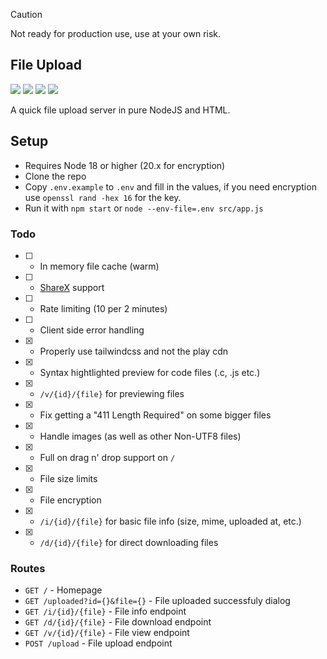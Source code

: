 > [!CAUTION]
> Not ready for production use, use at your own risk.

## File Upload

![](https://img.shields.io/badge/Node%20js-339933?style=for-the-badge&logo=nodedotjs&logoColor=white)
![](https://img.shields.io/badge/Tailwind%20CSS-38B2AC?style=for-the-badge&logo=tailwind-css&logoColor=white)
![](https://img.shields.io/badge/HTML5-E34F26?style=for-the-badge&logo=html5&logoColor=white)
![](https://img.shields.io/badge/prettier-1A2C34?style=for-the-badge&logo=prettier&logoColor=F7BA3E)

A quick file upload server in pure NodeJS and HTML.

## Setup

-   Requires Node 18 or higher (20.x for encryption)
-   Clone the repo
-   Copy `.env.example` to `.env` and fill in the values, if you need encryption use `openssl rand -hex 16` for the key.
-   Run it with `npm start` or `node --env-file=.env src/app.js`

### Todo

-   [ ] -   In memory file cache (warm)
-   [ ] -   [ShareX](https://getsharex.com/) support
-   [ ] -   Rate limiting (10 per 2 minutes)
-   [ ] -   Client side error handling
-   [x] -   Properly use tailwindcss and not the play cdn
-   [x] -   Syntax hightlighted preview for code files (.c, .js etc.)
-   [x] -   `/v/{id}/{file}` for previewing files
-   [x] -   Fix getting a "411 Length Required" on some bigger files
-   [x] -   Handle images (as well as other Non-UTF8 files)
-   [x] -   Full on drag n' drop support on `/`
-   [x] -   File size limits
-   [x] -   File encryption
-   [x] -   `/i/{id}/{file}` for basic file info (size, mime, uploaded at, etc.)
-   [x] -   `/d/{id}/{file}` for direct downloading files

### Routes

-   `GET /` - Homepage
-   `GET /uploaded?id={}&file={}` - File uploaded successfuly dialog
-   `GET /i/{id}/{file}` - File info endpoint
-   `GET /d/{id}/{file}` - File download endpoint
-   `GET /v/{id}/{file}` - File view endpoint
-   `POST /upload` - File upload endpoint
